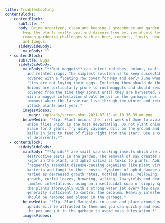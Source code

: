 ```yaml
---
title: Troubleshooting
contentBlocks:
  - contentBlock:
      subTitle: ""
      body: Being organized, clean and keeping a greenhouse and garden maintained will
        keep the plants mostly pest and disease free but you should lookout for
        common gardening challenges such as bugs, rodents, frosts, heat waves,
        and fungus.
      sideBySideBody:
        mainBody: ""
  - contentBlock:
      subTitle: Bugs
      sideBySideBody:
        mainBody: "**Root maggots** can infect radishes, onions, cauliflower, turnips
          and related crops. The simplest solution is to keep susceptible crops
          covered with a floating row cover for May and early June when the
          flies are out laying their eggs. Excluding them should do the trick.
          Onions are particularly prone to root maggots and should remain
          covered from the time they sprout until they are harvested. Any roots
          with a maggot infestation should be put in the garbage, not in the
          compost where the larvae can live through the winter and return to
          attack plants next year."
        imagesVideos:
          image: /uploads/screen-shot-2021-07-13-at-10.36.39-am.png
        belowMedia: "*Tip: Plant onions the first week of June to avoid the 1st crop of
          onion flies which is the most devastating. Do not plant onions in same
          place for 2 years. Try using cayenne, dill on the ground and moth
          balls in jars to fend of flies right from the start. Use a combination
          of deterrents.*"
  - contentBlock:
      sideBySideBody:
        mainBody: "**Aphids** are small sap-sucking insects which are among the most
          destructive pests in the garden. The removal of sap creates a lack of
          vigor in the plant, and aphid saliva is toxic to plants. Aphids
          frequently transmit disease-causing organisms like plant viruses,
          bacteria and fungi to their hosts. Symptoms of aphid damage can be as
          varied as decreased growth rates, mottled leaves, yellowing, stunted
          growth, curled leaves, browning, wilting, low yields and death. For
          limited infestations, using an insecticidal soap or simply spraying
          the plants thoroughly with a strong water jet every few days is
          generally sufficient to control the problem. Heavily infested plants
          should be removed and placed in the garbage."
        belowMedia: "*Tip: Plant Marigolds in a pot and place around your plants. The
          aphids will be attracted to them and you can quickly and easily remove
          the pot and put in the garbage to avoid mass infestation.*"
        imagesVideos:
          image: /uploads/troubleshooting-image.jpg
  - contentBlock:
      body: ""
      subTitle: Rodents
      sideBySideBody:
        mainBody: >-
          Gophers can be an ongoing challenge throughout the summer. They can be
          trapped live and relocated to a different site away from your
          greenhouse and/or garden. It is important that the live traps are
          checked every few hours so that the animals are not harmed or unduly
          stressed for longer periods. Remember to pick them up at the end of
          the day.


          There may be the odd mouse or vole around. Try to prohibit them with fine mesh chicken wire around the garden beds, and the bottom of the greenhouses.
        imagesVideos:
          image: /uploads/screen-shot-2021-07-13-at-11.02.32-am.png
  - contentBlock:
      subTitle: Frost
      body: ""
      sideBySideBody:
        mainBody: The frost-free season is very short in the Yukon, usually from about
          mid-May or early June until mid-August or early September. If the
          morning air starts to feel cool and the forecast says it is going to
          get below 0 degrees overnight, it’s a good time to cover the outdoor
          garden beds. Start covering the outdoor garden beds in mid-August.
        imagesVideos:
          image: /uploads/screen-shot-2021-07-13-at-11.19.52-am.png
        belowMedia: "*Tip: Use spare poly and cut it to size to cover the outdoor garden
          beds. Cover them over at the end of the day and open them up
          mid-morning the next day once it warmed up. This will protect the
          outdoor plants from frost before harvesting.*"
  - contentBlock:
      subTitle: Heat Waves
      body: ""
      sideBySideBody:
        mainBody: "**Heat waves** can dry surface soil quickly, which dehydrates shallow
          roots and water is also lost through the leaves in hot weather. The
          plants need thorough watering during a heatwave, which should be done
          early in the morning. In extreme hot weather a greenhouse and/ or
          garden may need a second watering later in the day."
        imagesVideos:
          image: /uploads/watering-garden.jpg
  - contentBlock:
      subTitle: Fungus
      sideBySideBody:
        mainBody: "**Powdery mildew** is a fungal disease that shows up as white,
          powdery spots on the leaves and stems of plants. It thrives in cool,
          humid conditions and cloudy weather can help it increase. Cucumbers,
          melons, strawberries and all types of squash are most affected by it.
          Powdery mildew can be controlled by spacing plants to allow for better
          air circulation, which will keep the humidity down. Aphids can carry
          powdery mildew and transmit it to surrounding garden plots, so
          monitoring and pest control are important."
        imagesVideos:
          image: /uploads/screen-shot-2021-07-13-at-1.45.04-pm.png
        belowMedia: "*Tip: To control or eliminate the powdery mildew, spray prone
          plants at the first sign of infection with milk diluted with water
          (mix 1:10 ratio of milk to water). Repeat applications weekly.*"
  - contentBlock:
      sideBySideBody:
        mainBody: "**Damping off disease** is a white mold that forms in the top of the
          soil. When starting bedding plants, little seeds are prone to this
          fungus. Damping off disease flourishes in cold, wet damp weather with
          little sunshine. It quickly spreads across the soil and wilts the
          seedling. Take its habitat away, and the disease cannot survive. The
          more you make conditions ideal for your plants, the more likely you
          will avoid damping off disease. Avoid starting the seeds in a basement
          and leaving them there for a couple of days. While the trays are
          conveniently out of the way, this is a perfect breeding ground for
          damping off disease."
        belowMedia: "*Tip:  If damping off disease does take hold in your seed trays,
          act immediately. Remove diseased sections to minimize the spread. If
          it has affected a significant number of plants, replant in new soil
          and clean containers. Do not reuse the soil.*"
        imagesVideos:
          image: /uploads/screen-shot-2021-07-13-at-1.59.12-pm.png
---
```

